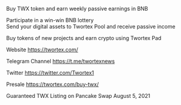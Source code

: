 Buy TWX token and earn weekly passive earnings in BNB                                                                                                                               

Participate in a win-win BNB lottery                                                                                                                                                                                         
Send your digital assets to Twortex Pool and receive passive income
 
Buy tokens of new projects and earn crypto using Twortex Pad

Website
https://twortex.com/

Telegram Channel
https://t.me/twortexnews

Twitter
https://twitter.com/Twortex1

Presale
https://twortex.com/buy-twx/

Guaranteed TWX Listing on Pancake Swap August 5, 2021
